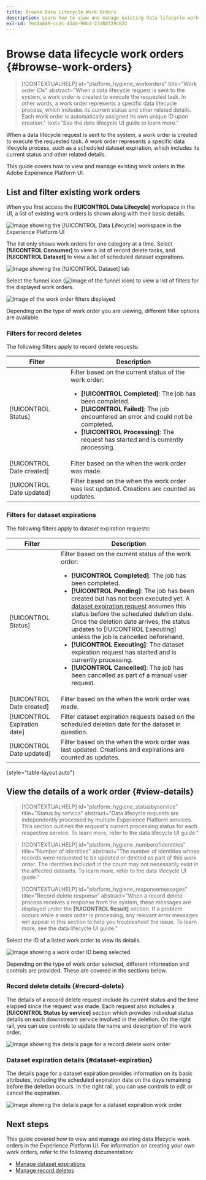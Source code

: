 ```yaml
---
title: Browse Data Lifecycle Work Orders
description: Learn how to view and manage existing data lifecycle work orders in the Adobe Experience Platform user interface.
exl-id: 76d4a809-cc2c-434d-90b1-23d88f29c022
---
```

# Browse data lifecycle work orders {#browse-work-orders}

>[!CONTEXTUALHELP]
>id="platform_hygiene_workorders"
>title="Work order IDs"
>abstract="When a data lifecycle request is sent to the system, a work order is created to execute the requested task. In other words, a work order represents a specific data lifecycle process, which includes its current status and other related details. Each work order is automatically assigned its own unique ID upon creation."
>text="See the data lifecycle UI guide to learn more."

When a data lifecycle request is sent to the system, a work order is created to execute the requested task. A work order represents a specific data lifecycle process, such as a scheduled dataset expiration, which includes its current status and other related details.

This guide covers how to view and manage existing work orders in the Adobe Experience Platform UI.

## List and filter existing work orders

When you first access the **[!UICONTROL Data Lifecycle]** workspace in the UI, a list of existing work orders is shown along with their basic details.

![Image showing the [!UICONTROL Data Lifecycle] workspace in the Experience Platform UI](../images/ui/browse/work-order-list.png)

The list only shows work orders for one category at a time. Select **[!UICONTROL Consumer]** to view a list of record delete tasks, and **[!UICONTROL Dataset]** to view a list of scheduled dataset expirations.

![Image showing the [!UICONTROL Dataset] tab](../images/ui/browse/dataset-tab.png)

Select the funnel icon (![Image of the funnel icon](/help/images/icons/filter.png)) to view a list of filters for the displayed work orders.

![Image of the work order filters displayed](../images/ui/browse/filters.png)

Depending on the type of work order you are viewing, different filter options are available.

### Filters for record deletes

The following filters apply to record delete requests:

| Filter | Description |
| --- | --- |
| [!UICONTROL Status] | Filter based on the current status of the work order:<ul><li>**[!UICONTROL Completed]**: The job has been completed.</li><li>**[!UICONTROL Failed]**: The job encountered an error and could not be completed.</li><li>**[!UICONTROL Processing]**: The request has started and is currently processing.</li></ul> |
| [!UICONTROL Date created] | Filter based on the when the work order was made. |
| [!UICONTROL Date updated] | Filter based on the when the work order was last updated. Creations are counted as updates. |

### Filters for dataset expirations

The following filters apply to dataset expiration requests:

| Filter | Description |
| --- | --- |
| [!UICONTROL Status] | Filter based on the current status of the work order:<ul><li>**[!UICONTROL Completed]**: The job has been completed.</li><li>**[!UICONTROL Pending]**: The job has been created but has not been executed yet. A [dataset expiration request](./dataset-expiration.md) assumes this status before the scheduled deletion date. Once the deletion date arrives, the status updates to [!UICONTROL Executing] unless the job is cancelled beforehand.</li><li>**[!UICONTROL Executing]**: The dataset expiration request has started and is currently processing.</li><li>**[!UICONTROL Cancelled]**: The job has been cancelled as part of a manual user request.</li></ul> |
| [!UICONTROL Date created] | Filter based on the when the work order was made. |
| [!UICONTROL Expiration date] | Filter dataset expiration requests based on the scheduled deletion date for the dataset in question. |
| [!UICONTROL Date updated] | Filter based on the when the work order was last updated. Creations and expirations are counted as updates. |

{style="table-layout:auto"}

## View the details of a work order {#view-details}

>[!CONTEXTUALHELP]
>id="platform_hygiene_statusbyservice"
>title="Status by service"
>abstract="Data lifecycle requests are independently processed by multiple Experience Platform services. This section outlines the request's current processing status for each respective service. To learn more, refer to the data lifecycle UI guide."

>[!CONTEXTUALHELP]
>id="platform_hygiene_numberofidentities"
>title="Number of identities"
>abstract="The number of identities whose records were requested to be updated or deleted as part of this work order. The identities included in the count may not necessarily exist in the affected datasets. To learn more, refer to the data lifecycle UI guide."

>[!CONTEXTUALHELP]
>id="platform_hygiene_responsemessages"
>title="Record delete response"
>abstract="When a record delete process receives a response from the system, these messages are displayed under the **[!UICONTROL Result]** section. If a problem occurs while a work order is processing, any relevant error messages will appear in this section to help you troubleshoot the issue. To learn more, see the data lifecycle UI guide."

Select the ID of a listed work order to view its details.

![Image showing a work order ID being selected](../images/ui/browse/select-work-order.png)

Depending on the type of work order selected, different information and controls are provided. These are covered in the sections below.

### Record delete details {#record-delete}

The details of a record delete request include its current status and the time elapsed since the request was made. Each request also includes a **[!UICONTROL Status by service]** section which provides individual status details on each downstream service involved in the deletion. On the right rail, you can use controls to update the name and description of the work order.

![Image showing the details page for a record delete work order](../images/ui/browse/record-delete-details.png)

### Dataset expiration details {#dataset-expiration}

The details page for a dataset expiration provides information on its basic attributes, including the scheduled expiration date on the days remaining before the deletion occurs. In the right rail, you can use controls to edit or cancel the expiration.

![Image showing the details page for a dataset expiration work order](../images/ui/browse/ttl-details.png)

## Next steps

This guide covered how to view and manage existing data lifecycle work orders in the Experience Platform UI. For information on creating your own work orders, refer to the following documentation:

* [Manage dataset expirations](./dataset-expiration.md)
* [Manage record deletes](./record-delete.md)
